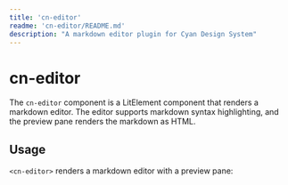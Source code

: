 ```yaml
---
title: 'cn-editor'
readme: 'cn-editor/README.md'
description: "A markdown editor plugin for Cyan Design System"
---
```


# cn-editor

The `cn-editor` component is a LitElement component that renders a markdown editor. The editor supports markdown syntax highlighting, and the preview pane renders the markdown as HTML.

## Usage

`<cn-editor>` renders a markdown editor with a preview pane:

<div style="width: 100%; height: 400px;">
  <cn-editor></cn-editor>
</div>